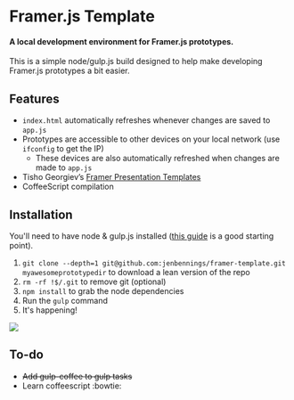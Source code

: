 # Framer.js Template
#### A local development environment for Framer.js prototypes.
This is a simple node/gulp.js build designed to help make developing Framer.js prototypes a bit easier.

## Features
- `index.html` automatically refreshes whenever changes are saved to `app.js`
- Prototypes are accessible to other devices on your local network (use `ifconfig` to get the IP)
  * These devices are also automatically refreshed when changes are made to `app.js`
- Tisho Georgiev’s [Framer Presentation Templates](https://github.com/tisho/framer-templates)
- CoffeeScript compilation

## Installation
You'll need to have node & gulp.js installed ([this guide](http://travismaynard.com/writing/getting-started-with-gulp) is a good starting point).

1. `git clone --depth=1 git@github.com:jenbennings/framer-template.git myawesomeprototypedir` to download a lean version of the repo
2. `rm -rf !$/.git` to remove git (optional)
3. `npm install` to grab the node dependencies
4. Run the `gulp` command
5. It's happening!

![](http://i.imgur.com/vv49C.gif)

## To-do

- ~~Add gulp-coffee to gulp tasks~~
- Learn coffeescript :bowtie:
